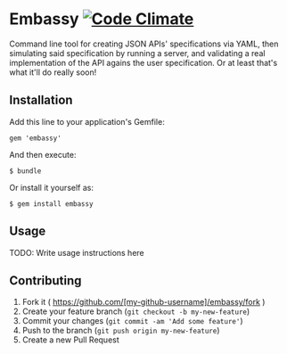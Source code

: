 # Embassy [![Code Climate](https://codeclimate.com/github/aleandros/embassy/badges/gpa.svg)](https://codeclimate.com/github/aleandros/embassy)

Command line tool for creating JSON APIs' specifications via YAML, then simulating said specification by running a server, and validating a real implementation of the API agains the user specification. Or at least that's what it'll do really soon!

## Installation

Add this line to your application's Gemfile:

    gem 'embassy'

And then execute:

    $ bundle

Or install it yourself as:

    $ gem install embassy

## Usage

TODO: Write usage instructions here

## Contributing

1. Fork it ( https://github.com/[my-github-username]/embassy/fork )
2. Create your feature branch (`git checkout -b my-new-feature`)
3. Commit your changes (`git commit -am 'Add some feature'`)
4. Push to the branch (`git push origin my-new-feature`)
5. Create a new Pull Request
